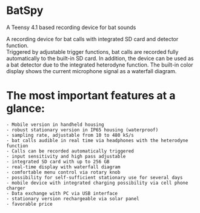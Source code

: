 # BatSpy
A Teensy 4.1 based recording device for bat sounds

A recording device for bat calls with integrated SD card and detector function.  
Triggered by adjustable trigger functions, bat calls are recorded fully automatically to the built-in SD card. In addition, the device can be used as a bat detector due to the integrated heterodyne function. The built-in color display shows the current microphone signal as a waterfall diagram. 

# The most important features at a glance:

    - Mobile version in handheld housing
    - robust stationary version in IP65 housing (waterproof)
    - sampling rate, adjustable from 10 to 480 kS/s
    - bat calls audible in real time via headphones with the heterodyne function
    - Calls can be recorded automatically triggered
    - input sensitivity and high pass adjustable
    - integrated SD card with up to 256 GB
    - real-time display with waterfall diagram
    - comfortable menu control via rotary knob
    - possibility for self-sufficient stationary use for several days
    - mobile device with integrated charging possibility via cell phone charger
    - Data exchange with PC via USB interface
    - stationary version rechargeable via solar panel
    - favorable price
